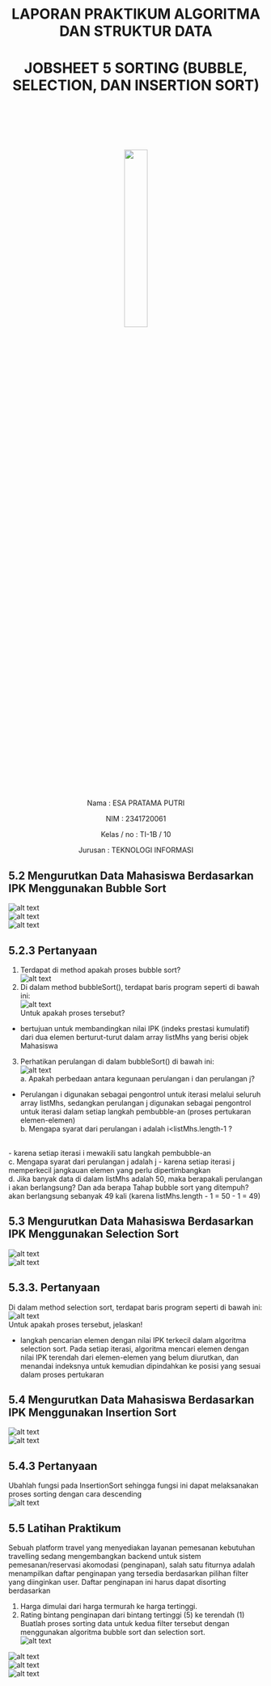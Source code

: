 # <p align ="center">  LAPORAN PRAKTIKUM ALGORITMA DAN STRUKTUR DATA </p>
# <p align ="center"> JOBSHEET 5 SORTING (BUBBLE, SELECTION, DAN INSERTION SORT) </p>
<br><br><br><br>

<p align="center">
   <img src="https://static.wikia.nocookie.net/logopedia/images/8/8a/Politeknik_Negeri_Malang.png/revision/latest?cb=20190922202558" width="30%"> </p>

<br><br><br><br><br>

<p align = "center"> Nama       : ESA PRATAMA PUTRI </p>
<p align = "center"> NIM        : 2341720061 </p>
<p align = "center"> Kelas / no : TI-1B / 10 </p>
<p align = "center"> Jurusan    : TEKNOLOGI INFORMASI </p>

## 5.2 Mengurutkan Data Mahasiswa Berdasarkan IPK Menggunakan Bubble Sort
![alt text](<img/JB6 MHS.png>) <br>
![alt text](<img/JB6 DFT.png>) <br>
![alt text](<img/JB6 MAIN.png>) <br>
## 5.2.3 Pertanyaan
1. Terdapat di method apakah proses bubble sort? <br>
![alt text](<img/PN 1.png>) <br>
2. Di dalam method bubbleSort(), terdapat baris program seperti di bawah ini: <br>
![alt text](img/image.png) <br>
Untuk apakah proses tersebut? <br>
- bertujuan untuk membandingkan nilai IPK (indeks prestasi kumulatif) dari dua elemen berturut-turut dalam array listMhs yang berisi objek Mahasiswa <br>
3. Perhatikan perulangan di dalam bubbleSort() di bawah ini: <br>
![alt text](img/image2.jpg) <br>
a. Apakah perbedaan antara kegunaan perulangan i dan perulangan j? <br>
- Perulangan i digunakan sebagai pengontrol untuk iterasi melalui seluruh array listMhs, sedangkan perulangan j digunakan sebagai pengontrol untuk iterasi dalam setiap langkah pembubble-an (proses pertukaran elemen-elemen) <br>
b. Mengapa syarat dari perulangan i adalah i<listMhs.length-1 ? 
<br>
- karena setiap iterasi i mewakili satu langkah pembubble-an <br>
c. Mengapa syarat dari perulangan j adalah j<listMhs.length-i ? 
<br>
- karena setiap iterasi j memperkecil jangkauan elemen yang perlu dipertimbangkan <br>
d. Jika banyak data di dalam listMhs adalah 50, maka berapakali perulangan i akan
berlangsung? Dan ada berapa Tahap bubble sort yang ditempuh? <br>
akan berlangsung sebanyak 49 kali (karena listMhs.length - 1 = 50 - 1 = 49) <br>

## 5.3 Mengurutkan Data Mahasiswa Berdasarkan IPK Menggunakan Selection Sort
![alt text](img/P62.png) <br>
![alt text](img/P62.2.png) <br>
## 5.3.3. Pertanyaan
Di dalam method selection sort, terdapat baris program seperti di bawah ini: <br>
![alt text](img/image3.jpg) <br>
Untuk apakah proses tersebut, jelaskan! <br>
- langkah pencarian elemen dengan nilai IPK terkecil dalam algoritma selection sort. Pada setiap iterasi, algoritma mencari elemen dengan nilai IPK terendah dari elemen-elemen yang belum diurutkan, dan menandai indeksnya untuk kemudian dipindahkan ke posisi yang sesuai dalam proses pertukaran <br>

## 5.4 Mengurutkan Data Mahasiswa Berdasarkan IPK Menggunakan Insertion Sort
![alt text](img/P63.png) <br>
![alt text](img/P62.3.png) <br>
## 5.4.3 Pertanyaan
Ubahlah fungsi pada InsertionSort sehingga fungsi ini dapat melaksanakan proses sorting dengan cara descending <br>
![alt text](<img/PN 3.png>) <br>

## 5.5 Latihan Praktikum
Sebuah platform travel yang menyediakan layanan pemesanan kebutuhan travelling sedang mengembangkan backend untuk sistem pemesanan/reservasi akomodasi (penginapan), salah satu fiturnya adalah menampilkan daftar penginapan yang tersedia berdasarkan pilihan filter yang diinginkan user. Daftar penginapan ini harus dapat disorting berdasarkan <br>
1. Harga dimulai dari harga termurah ke harga tertinggi. <br>
2. Rating bintang penginapan dari bintang tertinggi (5) ke terendah (1) <br>
Buatlah proses sorting data untuk kedua filter tersebut dengan menggunakan algoritma bubble sort dan selection sort. <br>
![alt text](img/image4.jpg) <br>

![alt text](<img/P6 HOTEL.png>) <br>
![alt text](<img/P6 HOTEL SERVICE.png>) <br>
![alt text](<img/P6 MAIN HOTEL.png>) <br>